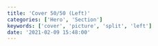 ```yaml
---
title: 'Cover 50/50 (Left)'
categories: ['Hero', 'Section']
keywords: ['cover', 'picture', 'split', 'left']
date: '2021-02-09 15:48:00'
---
```


<!-- wp:group {"align":"full"} -->
<div class="wp-block-group alignfull">
<div class="wp-block-group__inner-container">

<!-- wp:columns {"align":"full"} -->
<div class="wp-block-columns alignfull">

<!-- wp:column -->
<div class="wp-block-column">
<!-- wp:cover {"url":"https://images.unsplash.com/photo-1585424529208-7bc775e92a74?ixid=MXwxMjA3fDB8MHxwaG90by1wYWdlfHx8fGVufDB8fHw%3D&amp;ixlib=rb-1.2.1&amp;auto=format&amp;fit=crop&amp;w=1280&amp;q=80","id":10,"dimRatio":0,"overlayColor":"gray","minHeight":100,"minHeightUnit":"vh"} -->
<div class="wp-block-cover has-gray-background-color" style="min-height:100vh"><img class="wp-block-cover__image-background wp-image-10" alt="" src="https://images.unsplash.com/photo-1585424529208-7bc775e92a74?ixid=MXwxMjA3fDB8MHxwaG90by1wYWdlfHx8fGVufDB8fHw%3D&amp;ixlib=rb-1.2.1&amp;auto=format&amp;fit=crop&amp;w=1280&amp;q=80" data-object-fit="cover"/><div class="wp-block-cover__inner-container"><!-- wp:paragraph {"align":"center","placeholder":"Write title…","fontSize":"large"} -->
<p class="has-text-align-center has-large-font-size"></p>
<!-- /wp:paragraph -->
</div></div>
<!-- /wp:cover --></div>
<!-- /wp:column -->

<!-- wp:column -->
<div class="wp-block-column">

<!-- wp:cover {"customOverlayColor":"rgba(0,0,0,0)","minHeight":100,"minHeightUnit":"vh"} -->
<div class="wp-block-cover has-background-dim" style="background-color:rgba(0,0,0,0);min-height:100vh"><div class="wp-block-cover__inner-container">

<!-- wp:heading {"align":"left","textColor":"black"} -->
<h2 class="f2 f1-l mt0 lh-solid has-black-color has-text-color"><strong>A better way to build with blocks and patterns</strong></h2>
<!-- /wp:heading -->

<!-- wp:paragraph {"align":"left",,"textColor":"black","fontSize":"large","style":{"typography":{"lineHeight":"1.6"}}} -->
<p class="has-large-font-size o-70 my0 has-black-color has-text-color" style="line-height:1.6">Lorem ipsum dolor sit amet consect adipisicing elit. Possimus magnam voluptatum cupiditate veritatis in accusamus quisquam.</p>
<!-- /wp:paragraph -->

</div></div>
<!-- /wp:cover -->
</div>
<!-- /wp:column -->

</div>
<!-- /wp:columns -->
</div>
</div>
<!-- /wp:group -->
